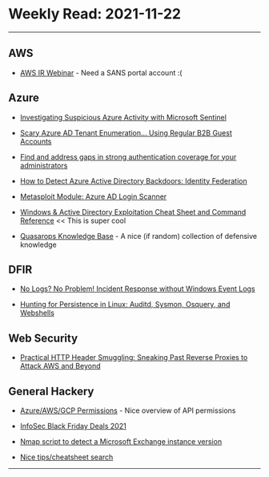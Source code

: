 # Weekly Read: 2021-11-22
----

## AWS

 * [AWS IR Webinar](https://www.sans.org/webcasts/tech-tuesday-workshop-cloud-attacks-incident-response/) - Need a SANS portal account :(

## Azure

 * [Investigating Suspicious Azure Activity with Microsoft Sentinel](https://techcommunity.microsoft.com/t5/microsoft-sentinel-blog/investigating-suspicious-azure-activity-with-microsoft-sentinel/ba-p/2985699)

 * [Scary Azure AD Tenant Enumeration… Using Regular B2B Guest Accounts](https://danielchronlund.com/2021/11/18/scary-azure-ad-tenant-enumeration-using-regular-b2b-guest-accounts/?utm_source=pocket_mylist)

 * [Find and address gaps in strong authentication coverage for your administrators](https://docs.microsoft.com/en-us/azure/active-directory/authentication/how-to-authentication-find-coverage-gaps?utm_source=pocket_mylist)

 * [How to Detect Azure Active Directory Backdoors: Identity Federation](https://www.inversecos.com/2021/11/how-to-detect-azure-active-directory.html?utm_source=pocket_mylist)

 * [Metasploit Module: Azure AD Login Scanner](https://raxis.com/blog/metasploit-azure-ad-login)

 * [Windows & Active Directory Exploitation Cheat Sheet and Command Reference](https://casvancooten.com/posts/2020/11/windows-active-directory-exploitation-cheat-sheet-and-command-reference/)   << This is super cool

 * [Quasarops Knowledge Base](https://docs.quasarops.com/) - A nice (if random) collection of defensive knowledge

## DFIR

 * [No Logs? No Problem! Incident Response without Windows Event Logs](https://labs.jumpsec.com/no-logs-no-problem-incident-response-without-windows-event-logs/) 

 * [Hunting for Persistence in Linux: Auditd, Sysmon, Osquery, and Webshells](https://pberba.github.io/security/2021/11/22/linux-threat-hunting-for-persistence-sysmon-auditd-webshell/)

## Web Security

 * [Practical HTTP Header Smuggling: Sneaking Past Reverse Proxies to Attack AWS and Beyond](https://www.intruder.io/research/practical-http-header-smuggling)

## General Hackery

 * [Azure/AWS/GCP Permissions](https://permissions.cloud) - Nice overview of
     API permissions
 * [InfoSec Black Friday Deals 2021](https://github.com/0x90n/InfoSec-Black-Friday)
 
 * [Nmap script to detect a Microsoft Exchange instance version](https://github.com/righel/ms-exchange-version-nse)

 * [Nice tips/cheatsheet search](https://devhints.io/)


----

